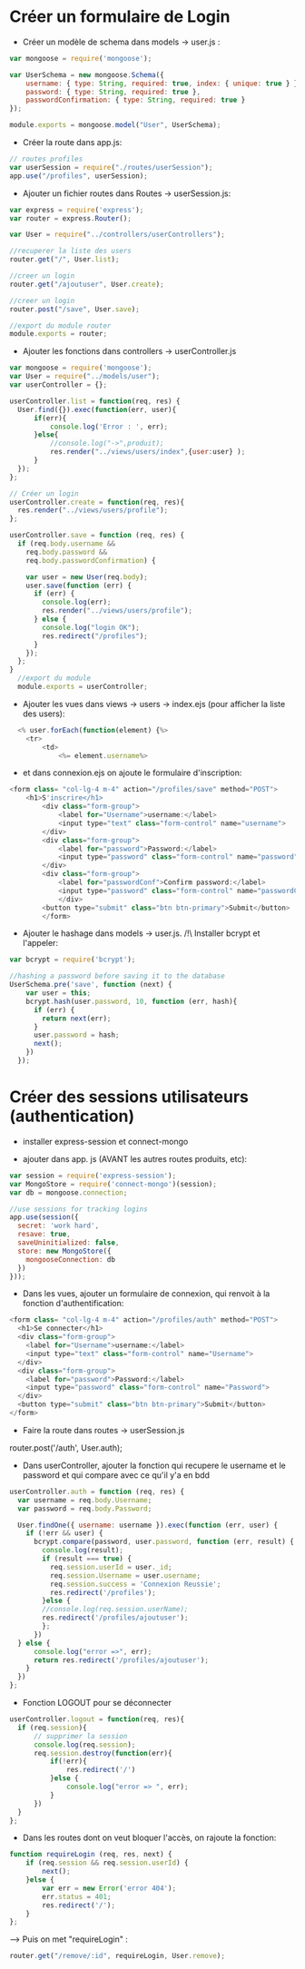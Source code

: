 # Créer un formulaire de Login

- Créer un modèle de schema dans models -> user.js :
```javascript
var mongoose = require('mongoose');

var UserSchema = new mongoose.Schema({
    username: { type: String, required: true, index: { unique: true } },
    password: { type: String, required: true },
    passwordConfirmation: { type: String, required: true }
});

module.exports = mongoose.model("User", UserSchema);
```

- Créer la route dans app.js:
```javascript
// routes profiles
var userSession = require("./routes/userSession");
app.use("/profiles", userSession);
```

 - Ajouter un fichier routes dans Routes -> userSession.js:
```javascript
var express = require('express');
var router = express.Router();

var User = require("../controllers/userControllers");

//recuperer la liste des users
router.get("/", User.list);

//creer un login
router.get("/ajoutuser", User.create);

//creer un login
router.post("/save", User.save);

//export du module router
module.exports = router;
```

- Ajouter les fonctions dans controllers -> userController.js

```javascript
var mongoose = require('mongoose');
var User = require("../models/user");
var userController = {};

userController.list = function(req, res) {
  User.find({}).exec(function(err, user){
      if(err){
          console.log('Error : ', err);
      }else{
          //console.log("->",produit);
          res.render("../views/users/index",{user:user} );
      } 
  });
};

// Créer un login
userController.create = function(req, res){
  res.render("../views/users/profile");
}; 

userController.save = function (req, res) {
  if (req.body.username &&
    req.body.password &&
    req.body.passwordConfirmation) {

    var user = new User(req.body);
    user.save(function (err) {
      if (err) {
        console.log(err);
        res.render("../views/users/profile");
      } else {
        console.log("login OK");
        res.redirect("/profiles");
      }
    });
  };
}
  //export du module
  module.exports = userController;
  ```

  - Ajouter les vues dans views -> users -> index.ejs (pour afficher la liste des users):
```javascript
  <% user.forEach(function(element) {%>
    <tr>
        <td>
            <%= element.username%>
```

- et dans connexion.ejs on ajoute le formulaire d'inscription:

```javascript
<form class= "col-lg-4 m-4" action="/profiles/save" method="POST">
    <h1>S'inscrire</h1>
        <div class="form-group">
            <label for="Username">username:</label>
            <input type="text" class="form-control" name="username">
        </div>
        <div class="form-group">
            <label for="password">Password:</label>
            <input type="password" class="form-control" name="password">
        </div>
        <div class="form-group">
            <label for="passwordConf">Confirm password:</label>
            <input type="password" class="form-control" name="passwordConfirmation">
            </div>
        <button type="submit" class="btn btn-primary">Submit</button>
        </form> 

```

- Ajouter le hashage dans models -> user.js. 
/!\ Installer bcrypt et l'appeler:

```javascript
var bcrypt = require('bcrypt');

//hashing a password before saving it to the database
UserSchema.pre('save', function (next) {
    var user = this;
    bcrypt.hash(user.password, 10, function (err, hash){
      if (err) {
        return next(err);
      }
      user.password = hash;
      next();
    })
  });
```

# Créer des sessions utilisateurs (authentication)

- installer express-session et connect-mongo

- ajouter dans app. js (AVANT les autres routes produits, etc):

```javascript
var session = require('express-session');
var MongoStore = require('connect-mongo')(session);
var db = mongoose.connection;

//use sessions for tracking logins
app.use(session({
  secret: 'work hard',
  resave: true,
  saveUninitialized: false,
  store: new MongoStore({
    mongooseConnection: db
  })
}));
```

- Dans les vues, ajouter un formulaire de connexion, qui renvoit à la fonction d'authentification:
```javascript
<form class= "col-lg-4 m-4" action="/profiles/auth" method="POST">
  <h1>Se connecter</h1>
  <div class="form-group">
    <label for="Username">username:</label>
    <input type="text" class="form-control" name="Username">
  </div>
  <div class="form-group">
    <label for="password">Password:</label>
    <input type="password" class="form-control" name="Password">
  </div>
  <button type="submit" class="btn btn-primary">Submit</button>
</form> 
```

- Faire la route dans routes -> userSession.js

router.post('/auth', User.auth);

- Dans userController, ajouter la fonction qui recupere le username et le password et qui compare avec ce qu'il y'a en bdd

```javascript
userController.auth = function (req, res) {
  var username = req.body.Username;
  var password = req.body.Password;

  User.findOne({ username: username }).exec(function (err, user) {
    if (!err && user) {
      bcrypt.compare(password, user.password, function (err, result) {
        console.log(result);
        if (result === true) {
          req.session.userId = user._id;
          req.session.Username = user.username;
          req.session.success = 'Connexion Reussie';
          res.redirect('/profiles');
        }else {
        //console.log(req.session.userName);
        res.redirect('/profiles/ajoutuser');
        };
      })
  } else {
      console.log("error =>", err);
      return res.redirect('/profiles/ajoutuser');
    }
  })
};
```

- Fonction LOGOUT pour se déconnecter

```javascript
userController.logout = function(req, res){
  if (req.session){
      // supprimer la session
      console.log(req.session);
      req.session.destroy(function(err){
          if(!err){
              res.redirect('/')
          }else {
              console.log("error => ", err);
          }
      })
  }
};
```

- Dans les routes dont on veut bloquer l'accès, on rajoute la fonction:

```javascript
function requireLogin (req, res, next) {
    if (req.session && req.session.userId) {
        next();
    }else {
        var err = new Error('error 404');
        err.status = 401;
        res.redirect('/');
    }
};
```
--> Puis on met "requireLogin" :

```javascript
router.get("/remove/:id", requireLogin, User.remove);
```